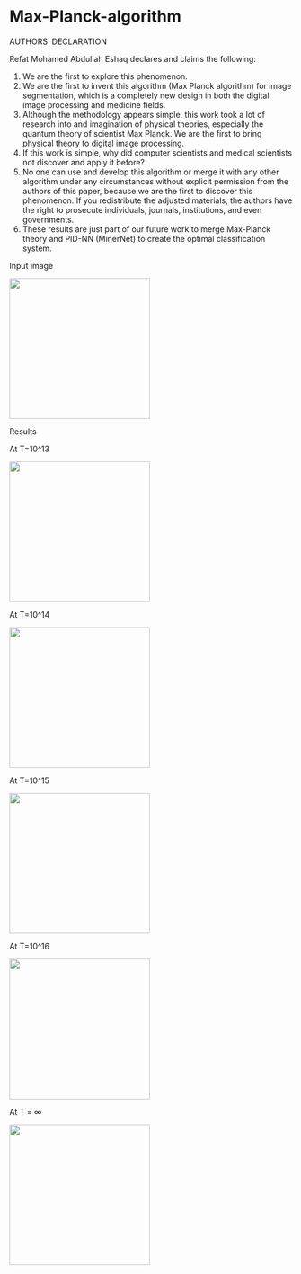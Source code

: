 # Max-Planck-algorithm



AUTHORS’ DECLARATION

Refat Mohamed Abdullah Eshaq declares and claims the following:
1) We are the first to explore this phenomenon.
2) We are the first to invent this algorithm (Max Planck algorithm) for image segmentation, which is a completely new design in both the digital image processing and medicine fields.
3) Although the methodology appears simple, this work took a lot of research into and imagination of physical theories, especially the quantum theory of scientist Max Planck. We are the first to bring physical theory to digital image processing.
4) If this work is simple, why did computer scientists and medical scientists not discover and apply it before?
5) No one can use and develop this algorithm or merge it with any other algorithm under any circumstances without explicit permission from the authors of this paper, because we are the first to discover this phenomenon. If you redistribute the adjusted materials, the authors have the right to prosecute individuals, journals, institutions, and even governments.
6) These results are just part of our future work to merge Max-Planck theory and PID-NN (MinerNet) to create the optimal classification system. 


Input image 

<img src="https://github.com/REFATESHAQ/Max-Planck-algorithm/assets/48349737/53167c3b-034b-4e10-bd65-894704044688" width="250" height="250"/>

Results

At T=10^13

<img src="https://github.com/REFATESHAQ/Max-Planck-algorithm/assets/48349737/9227acbf-be83-486e-9570-0fed0532c519" width="250" height="250"/>

At T=10^14

<img src="https://github.com/REFATESHAQ/Max-Planck-algorithm/assets/48349737/50a349b6-6d2c-443b-8ab5-77959a0a085d" width="250" height="250"/>

At T=10^15

<img src="https://github.com/REFATESHAQ/Max-Planck-algorithm/assets/48349737/272662d4-ee10-44f6-908e-af2eec6b42ee" width="250" height="250"/>

At T=10^16

<img src="https://github.com/REFATESHAQ/Max-Planck-algorithm/assets/48349737/a5224b16-2e05-46c1-a79b-ba782a74c8e3" width="250" height="250"/>

At T = ∞

<img src="https://github.com/REFATESHAQ/Max-Planck-algorithm/assets/48349737/413a7eae-0a60-4678-8f68-3b042209a108" width="250" height="250"/>
